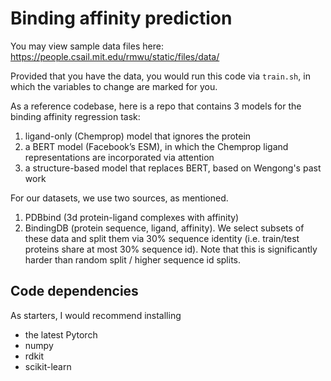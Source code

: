 # Binding affinity prediction

You may view sample data files here: https://people.csail.mit.edu/rmwu/static/files/data/

Provided that you have the data, you would run this code via ``train.sh``, in which the variables to change
are marked for you.

As a reference codebase, here is a repo that contains 3 models for the binding affinity regression task:
1) ligand-only (Chemprop) model that ignores the protein
2) a BERT model (Facebook’s ESM), in which the Chemprop ligand representations are incorporated via attention
3) a structure-based model that replaces BERT, based on Wengong's past work

For our datasets, we use two sources, as mentioned.
1) PDBbind (3d protein-ligand complexes with affinity)
2) BindingDB (protein sequence, ligand, affinity).
We select subsets of these data and split them via 30% sequence identity (i.e. train/test proteins share at most 30% sequence id). Note that this is significantly harder than random split / higher sequence id splits.

## Code dependencies

As starters, I would recommend installing
- the latest Pytorch
- numpy
- rdkit
- scikit-learn
